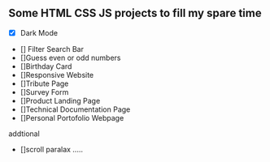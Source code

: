 ## Some HTML CSS JS projects to fill my spare time
<!-- dont forget to put some link to project -->
- [x] Dark Mode
- [] Filter Search Bar
- []Guess even or odd numbers
- []Birthday Card
- []Responsive Website
- []Tribute Page
- []Survey Form
- []Product Landing Page
- []Technical Documentation Page
- []Personal Portofolio Webpage

addtional
- []scroll paralax
.....
